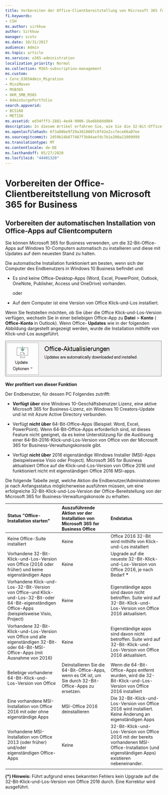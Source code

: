 ```yaml
---
title: Vorbereiten der Office-Clientbereitstellung von Microsoft 365 for Business
f1.keywords:
- CSH
ms.author: sirkkuw
author: Sirkkuw
manager: scotv
ms.date: 10/31/2017
audience: Admin
ms.topic: article
ms.service: o365-administration
localization_priority: Normal
ms.collection: M365-subscription-management
ms.custom:
- Core_O365Admin_Migration
- MiniMaven
- MSB365
- OKR_SMB_M365
- AdminSurgePortfolio
search.appverid:
- BCS160
- MET150
ms.assetid: ed34fff3-2881-4ed4-9906-1ba6bb8dd804
description: In diesem Artikel erfahren Sie, wie Sie die 32-Bit-Office-Apps auf Windows 10-Computern automatisch installieren und auf dem neuesten Stand halten.
ms.openlocfilehash: 6f3a80be9729a3818607c0f42e2cc7ece66a07ee
ms.sourcegitcommit: 2d59b24b877487f3b84aefdc7b1e200a21009999
ms.translationtype: MT
ms.contentlocale: de-DE
ms.lasthandoff: 05/27/2020
ms.locfileid: "44401320"
---
```

# <a name="prepare-for-office-client-deployment-by-microsoft-365-for-business"></a>Vorbereiten der Office-Clientbereitstellung von Microsoft 365 for Business

## <a name="prepare-to-automatically-install-office-apps-to-client-computers"></a>Vorbereiten der automatischen Installation von Office-Apps auf Clientcomputern

Sie können Microsoft 365 for Business verwenden, um die 32-Bit-Office-Apps auf Windows 10-Computern automatisch zu installieren und diese mit Updates auf dem neuesten Stand zu halten.
  
Die automatische Installation funktioniert am besten, wenn sich der Computer des Endbenutzers in Windows 10 Business befindet und:
  
- Es sind keine Office-Desktop-Apps (Word, Excel, PowerPoint, Outlook, OneNote, Publisher, Access und OneDrive) vorhanden.
    
    oder
    
- Auf dem Computer ist eine Version von Office Klick-und-Los installiert.
    
Wenn Sie feststellen möchten, ob Sie über die Office Klick-und-Los-Version verfügen, wechseln Sie in einer beliebigen Office-App zu **Datei** \> **Konto** ( **Office-Konto** in Outlook). Wenn Office- **Updates** wie in der folgenden Abbildung dargestellt angezeigt werden, wurde die Installation mithilfe von Klick-und-Los ausgeführt. 
  
![Screenshot of Office updates in Office app Account](../media/e3439380-fa43-4ed6-ae5d-64851c297df5.png)
  
 **Wer profitiert von dieser Funktion**
  
Der Endbenutzer, für dessen PC Folgendes zutrifft:
  
- **Verfügt über** eine Windows 10-Geschäftsbenutzer Lizenz, eine aktive Microsoft 365 for Business-Lizenz, ein Windows 10 Creators-Update und ist mit Azure Active Directory verbunden. 
    
- Verfügt **nicht über** 64-Bit-Office-Apps (Beispiel: Word, Excel, PowerPoint). Wenn 64-Bit-Office-Apps erforderlich sind, ist dieses Feature nicht geeignet, da es keine Unterstützung für die Auslösung einer 64-Bit-2016-Klick-und-Los-Version von Office von der Microsoft 365 for Business-Verwaltungskonsole gibt. 
    
- Verfügt **nicht über** 2016 eigenständige Windows Installer (MSI)-Apps (beispielsweise Visio oder Project). Microsoft 365 for Business aktualisiert Office auf die Klick-und-Los-Version von Office 2016 und funktioniert nicht mit eigenständigen Office 2016 MSI-apps. 
    
Die folgende Tabelle zeigt, welche Aktion die Endbenutzer/Administratoren je nach Anfangsstatus möglicherweise ausführen müssen, um eine erfolgreiche 32-Bit-Klick-und-Los-Version der Office-Bereitstellung von der Microsoft 365 for Business-Verwaltungskonsole zu erhalten.
  
|**Status "Office-Installation starten"**|**Auszuführende Aktion vor der Installation von Microsoft 365 for Business Office**|**Endstatus**|
|:-----|:-----|:-----|
|Keine Office-Suite installiert  <br/> |Keine  <br/> |Office 2016 32-Bit wird mithilfe von Klick-und-Los installiert  <br/> |
|Vorhandene 32-Bit-Klick-und-Los-Version von Office (2016 oder früher) und keine eigenständigen Apps  <br/> |Keine  <br/> |Upgrade auf die neueste 32-Bit-Klick-und-Los-Version von Office 2016, je nach Bedarf **\*** <br/> |
|Vorhandene Klick-und-Los-32-Bit-Version von Office-und Klick-und-Los-32-Bit-oder 64-Bit-eigenständigen Office-Apps (beispielsweise Visio, Project)  <br/> |Keine  <br/> |Eigenständige apps sind davon nicht betroffen. Suite wird auf 32-Bit-Klick-und-Los-Version von Office 2016 aktualisiert.  <br/> |
|Vorhandene 32-Bit-Klick-und-Los-Version von Office und alle eigenständigen 32-Bit- oder 64-Bit-MSI-Office-Apps (mit Ausnahme von 2016)  <br/> |Keine  <br/> |Eigenständige apps sind davon nicht betroffen. Suite wird auf 32-Bit-Klick-und-Los-Version von Office 2016 aktualisiert.  <br/> ||||
|Beliebige vorhandene 64-Bit-Klick-und-Los-Version von Office  <br/> |Deinstallieren Sie die 64-Bit-Office-Apps, wenn es OK ist, um Sie durch 32-Bit-Office-Apps zu ersetzen.  <br/> |Wenn die 64-Bit-Office-Apps entfernt wurden, wird die 32-Bit-Klick-und-Los-Version von Office 2016 installiert  <br/> |
|Eine vorhandene MSI-Installation von Office 2016 mit oder ohne eigenständige Apps  <br/> |MSI-Office 2016 deinstallieren  <br/> |Die 32-Bit-Klick-und-Los-Version von Office 2016 wird installiert. Keine Änderung an eigenständigen Apps  <br/> |
|Vorhandene MSI-Installation von Office 2013 (oder früher) und/oder eigenständigen Office-Apps  <br/> |Keine  <br/> |32-Bit-Klick-und-Los-Version von Office 2016 mit der bereits vorhandenen MSI-Office-Installation (und eigenständigen Apps) existieren nebeneinander.  <br/> |
||||
   
 **(\*) Hinweis:** Führt aufgrund eines bekannten Fehlers kein Upgrade auf die 32-Bit-Klick-und-Los-Version von Office 2016 durch. Eine Korrektur wird ausgeführt. 
  

